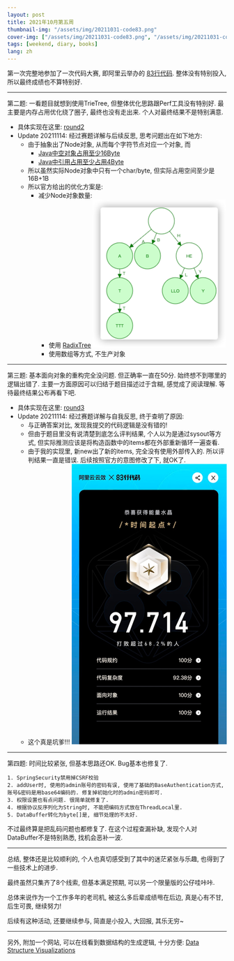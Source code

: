 ```yaml
---
layout: post
title: 2021年10月第五周
thumbnail-img: "/assets/img/20211031-code83.png"
cover-img: ["/assets/img/20211031-code83.png", "/assets/img/20211031-code83-2.png"]
tags: [weekend, diary, books]
lang: zh
---
```

第一次完整地参加了一次代码大赛, 即阿里云举办的 [83行代码](https://code83.ide.aliyun.com/billboard). 
整体没有特别投入, 所以最终成绩也不算特别好. 

---
第二题: 一看题目就想到使用TrieTree, 但整体优化思路跟Perf工具没有特别好. 最主要是内存占用优化绕了圈子, 最终也没有走出来. 个人对最终结果不是特别满意.

- 具体实现在这里: [round2](https://github.com/DavyJones2010/2021-code83-round2.git)
- Update 20211114: 经过赛题详解与后续反思, 思考问题出在如下地方:
  - 由于抽象出了Node对象, 从而每个字符节点对应一个对象, 而
    - [Java中空对象占用至少16Byte](https://www.jianshu.com/p/1ca4b72d50f1)
    - [Java中引用占用至少占用4Byte](https://www.jianshu.com/p/1ca4b72d50f1)
  - 所以虽然实际Node对象中只有一个char/byte, 但实际占用空间至少是 16B+1B 
  - 所以官方给出的优化方案是: 
    - 减少Node对象数量:
      - 使用 [RadixTree](https://www.cs.usfca.edu/~galles/visualization/RadixTree.html) ![radix-tree.png](../../assets/2021-10-31-weekend-summary/radix-tree.png)
      - 使用数组等方式, 不生产对象

---
第三题: 基本面向对象的重构完全没问题. 但正确率一直在50分. 始终想不到哪里的逻辑出错了. 
主要一方面原因可以归结于题目描述过于含糊, 感觉成了阅读理解. 等待最终结果公布再看下吧.

- 具体实现在这里: [round3](https://github.com/DavyJones2010/2021-code83-round3.git)
- Update 20211114: 经过赛题详解与自我反思, 终于查明了原因:
  - 与正确答案对比, 发现我提交的代码逻辑是没有错的!
  - 但由于题目里没有说清楚到底怎么评判结果, 个人以为是通过sysout等方式, 但实际推测应该是将构造函数中的items都在外部重新循环一遍查看.
  - 由于我的实现里, 新new出了新的items, 完全没有使用外部传入的. 所以评判结果一直是错误. 后续按照官方的意图修改了下, 就OK了.
  - 这个真是坑爹!!! 
![img.png](../../assets/2021-10-31-weekend-summary/round3.png)


--- 
第四题: 时间比较紧张, 但基本思路还OK. Bug基本也修复了. 
```
1. SpringSecurity禁用掉CSRF校验
2. addUser时, 使用的admin账号的密码有误, 使用了基础的BaseAuthentication方式, 账号&密码是用base64编码的. 修复掉初始化时的admin密码即可. 
3. 权限设置也有点问题. 很简单就修复了. 
4. 根据协议反序列化为String时, 不能把编码方式放在ThreadLocal里. 
5. DataBuffer转化为byte[]是, 细节处理的不太好. 
```

不过最终算是把乱码问题也都修复了. 在这个过程查漏补缺, 发现个人对DataBuffer不是特别熟悉, 找机会恶补一波.


---
总结, 整体还是比较顺利的, 个人也真切感受到了其中的迷茫紧张与乐趣, 也得到了一些技术上的进步. 

最终虽然只集齐了8个线索, 但基本满足预期, 可以另一个限量版的公仔哇咔咔.

总体来说作为一个工作多年的老司机, 被这么多后辈成绩甩在后边, 真是心有不甘, 后生可畏, 继续努力!

后续有这种活动, 还要继续参与, 简直是小投入, 大回报, 其乐无穷~

---
另外, 附加一个网站, 可以在线看到数据结构的生成逻辑, 十分方便: [Data Structure Visualizations](https://www.cs.usfca.edu/~galles/visualization/)